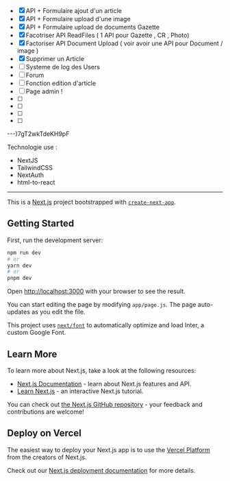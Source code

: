 - [x] API + Formulaire ajout d'un article
- [x] API + Formulaire upload d'une image
- [x] API + Formulaire upload de documents Gazette
- [x] Facotriser API ReadFiles ( 1 API pour Gazette , CR , Photo)
- [x] Factoriser API Document Upload ( voir avoir une API pour Document / image )
- [x] Supprimer un Article
- [ ] Systeme de log des Users
- [ ] Forum
- [ ] Fonction edition d'article
- [ ] Page admin !
- [ ]
- [ ]
- [ ]
- [ ]

---)7gT2wkTdeKH9pF

Technologie use :

- NextJS
- TailwindCSS
- NextAuth
- html-to-react

---

This is a [Next.js](https://nextjs.org/) project bootstrapped with [`create-next-app`](https://github.com/vercel/next.js/tree/canary/packages/create-next-app).

## Getting Started

First, run the development server:

```bash
npm run dev
# or
yarn dev
# or
pnpm dev
```

Open [http://localhost:3000](http://localhost:3000) with your browser to see the result.

You can start editing the page by modifying `app/page.js`. The page auto-updates as you edit the file.

This project uses [`next/font`](https://nextjs.org/docs/basic-features/font-optimization) to automatically optimize and load Inter, a custom Google Font.

## Learn More

To learn more about Next.js, take a look at the following resources:

- [Next.js Documentation](https://nextjs.org/docs) - learn about Next.js features and API.
- [Learn Next.js](https://nextjs.org/learn) - an interactive Next.js tutorial.

You can check out [the Next.js GitHub repository](https://github.com/vercel/next.js/) - your feedback and contributions are welcome!

## Deploy on Vercel

The easiest way to deploy your Next.js app is to use the [Vercel Platform](https://vercel.com/new?utm_medium=default-template&filter=next.js&utm_source=create-next-app&utm_campaign=create-next-app-readme) from the creators of Next.js.

Check out our [Next.js deployment documentation](https://nextjs.org/docs/deployment) for more details.
